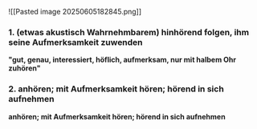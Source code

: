 
![[Pasted image 20250605182845.png]]

### 1. (etwas akustisch Wahrnehmbarem) hinhörend folgen, ihm seine Aufmerksamkeit zuwenden
**"gut, genau, interessiert, höflich, aufmerksam, nur mit halbem Ohr zuhören"**

### 2. anhören; mit Aufmerksamkeit hören; hörend in sich aufnehmen
**anhören; mit Aufmerksamkeit hören; hörend in sich aufnehmen**

